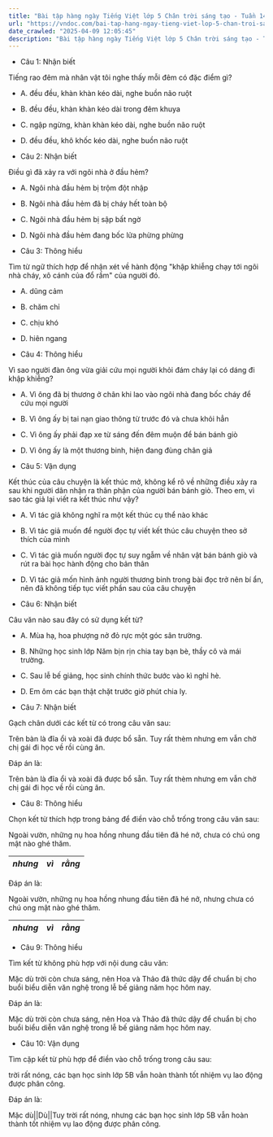 ```yaml
---
title: "Bài tập hàng ngày Tiếng Việt lớp 5 Chân trời sáng tạo - Tuần 14 - Thứ 2 gồm các câu hỏi tổng hợp nội dung Đọc hiểu văn bản và Luyện từ và câu được học ở Tuần 14 trong chương trình Tiếng Việt lớp 5 Tập 1 Chân trời sáng tạo."
url: "https://vndoc.com/bai-tap-hang-ngay-tieng-viet-lop-5-chan-troi-sang-tao-tuan-14-thu-2-331550"
date_crawled: "2025-04-09 12:05:45"
description: "Bài tập hàng ngày Tiếng Việt lớp 5 Chân trời sáng tạo - Tuần 14 - Thứ 2 gồm các câu hỏi tổng hợp nội dung Đọc hiểu văn bản và Luyện từ và câu được học ở Tuần 14 trong chương trình Tiếng Việt lớp 5 Tập 1 Chân trời sáng tạo."
---
```


* Câu 1:  Nhận biết

Tiếng rao đêm mà nhân vật tôi nghe thấy mỗi đêm có đặc điểm gì?

  * A. đều đều, khàn khàn kéo dài, nghe buồn não ruột 
  * B. đều đều, khàn khàn kéo dài trong đêm khuya 
  * C. ngập ngừng, khàn khàn kéo dài, nghe buồn não ruột 
  * D. đều đều, khô khốc kéo dài, nghe buồn não ruột 



* Câu 2:  Nhận biết

Điều gì đã xảy ra với ngôi nhà ở đầu hẻm?

  * A. Ngôi nhà đầu hẻm bị trộm đột nhập 
  * B. Ngôi nhà đầu hẻm đã bị cháy hết toàn bộ 
  * C. Ngôi nhà đầu hẻm bị sập bất ngờ 
  * D. Ngôi nhà đầu hẻm đang bốc lửa phừng phừng 



* Câu 3:  Thông hiểu

Tìm từ ngữ thích hợp để nhận xét về hành động "khập khiễng chạy tới ngôi nhà cháy, xô cánh của đổ rầm" của người đó.

  * A. dũng cảm 
  * B. chăm chỉ 
  * C. chịu khó 
  * D. hiên ngang 



* Câu 4:  Thông hiểu

Vì sao người đàn ông vừa giải cứu mọi người khỏi đám cháy lại có dáng đi khập khiễng?

  * A. Vì ông đã bị thương ở chân khi lao vào ngôi nhà đang bốc cháy để cứu mọi người 
  * B. Vì ông ấy bị tai nạn giao thông từ trước đó và chưa khỏi hẳn 
  * C. Vì ông ấy phải đạp xe từ sáng đến đêm muộn để bán bánh giò 
  * D. Vì ông ấy là một thương binh, hiện đang đùng chân giả 



* Câu 5:  Vận dụng

Kết thúc của câu chuyện là kết thúc mở, không kể rõ về những điều xảy ra sau khi người dân nhận ra thân phận của người bán bánh giò. Theo em, vì sao tác giả lại viết ra kết thúc như vậy?

  * A. Vì tác giả không nghĩ ra một kết thúc cụ thể nào khác 
  * B. Vì tác giả muốn để người đọc tự viết kết thúc câu chuyện theo sở thích của mình 
  * C. Vì tác giả muốn người đọc tự suy ngẫm về nhân vật bán bánh giò và rút ra bài học hành động cho bản thân 
  * D. Vì tác giả mốn hình ảnh người thương binh trong bài đọc trở nên bí ẩn, nên đã không tiếp tục viết phần sau của câu chuyện 



* Câu 6:  Nhận biết

Câu văn nào sau đây có sử dụng kết từ?

  * A. Mùa hạ, hoa phượng nở đỏ rực một góc sân trường. 
  * B. Những học sinh lớp Năm bịn rịn chia tay bạn bè, thầy cô và mái trường. 
  * C. Sau lễ bế giảng, học sinh chính thức bước vào kì nghỉ hè. 
  * D. Em ôm các bạn thật chặt trước giờ phút chia ly. 



* Câu 7:  Nhận biết

Gạch chân dưới các kết từ có trong câu văn sau:

Trên bàn là đĩa ổi và xoài đã được bổ sẵn. Tuy rất thèm nhưng em vẫn chờ chị gái đi học về rồi cùng ăn.

Đáp án là:

Trên bàn là đĩa ổi và xoài đã được bổ sẵn. Tuy rất thèm nhưng em vẫn chờ chị gái đi học về rồi cùng ăn.

* Câu 8:  Thông hiểu

Chọn kết từ thích hợp trong bảng để điền vào chỗ trống trong câu văn sau:

Ngoài vườn, những nụ hoa hồng nhung đầu tiên đã hé nở,  chưa có chú ong mật nào ghé thăm.

_nhưng_|  _vì_|  _rằng_  
---|---|---  
  
Đáp án là:

Ngoài vườn, những nụ hoa hồng nhung đầu tiên đã hé nở, nhưng chưa có chú ong mật nào ghé thăm.

_nhưng_|  _vì_|  _rằng_  
---|---|---  
  
* Câu 9:  Thông hiểu

Tìm kết từ không phù hợp với nội dung câu văn:

Mặc dù trời còn chưa sáng, nên Hoa và Thảo đã thức dậy để chuẩn bị cho buổi biểu diễn văn nghệ trong lễ bế giảng năm học hôm nay.

Đáp án là:

Mặc dù trời còn chưa sáng, nên Hoa và Thảo đã thức dậy để chuẩn bị cho buổi biểu diễn văn nghệ trong lễ bế giảng năm học hôm nay.

* Câu 10:  Vận dụng

Tìm cặp kết từ phù hợp để điền vào chỗ trống trong câu sau:

trời rất nóng,  các bạn học sinh lớp 5B vẫn hoàn thành tốt nhiệm vụ lao động được phân công.

Đáp án là:

Mặc dù||Dù||Tuy trời rất nóng, nhưng các bạn học sinh lớp 5B vẫn hoàn thành tốt nhiệm vụ lao động được phân công.
